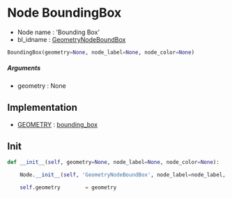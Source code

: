 # Node BoundingBox

- Node name : 'Bounding Box'
- bl_idname : [GeometryNodeBoundBox](https://docs.blender.org/api/current/bpy.types.GeometryNodeBoundBox.html)


``` python
BoundingBox(geometry=None, node_label=None, node_color=None)
```
##### Arguments

- geometry : None

## Implementation

- [GEOMETRY](/docs/GeoNodes/socket_GEOMETRY.md) : [bounding_box](/docs/GeoNodes/socket_GEOMETRY.md#bounding_box)

## Init

``` python
def __init__(self, geometry=None, node_label=None, node_color=None):

    Node.__init__(self, 'GeometryNodeBoundBox', node_label=node_label, node_color=node_color)

    self.geometry        = geometry
```
